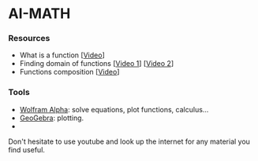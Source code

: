 # AI-MATH
### Resources
- What is a function [[Video](https://www.youtube.com/watch?v=kvGsIo1TmsM)]
- Finding domain of functions [[Video 1](https://www.youtube.com/watch?v=4ZWbeESjv4M)] [[Video 2](https://www.youtube.com/watch?v=djT6-YamHaA)]
- Functions composition [[Video](https://www.youtube.com/watch?v=ZFPkQkURSxk)]

### Tools
- [Wolfram Alpha](https://www.wolframalpha.com/): solve equations, plot functions, calculus...
- [GeoGebra](https://www.geogebra.org/calculator): plotting.
- 
Don't hesitate to use youtube and look up the internet for any material you find useful.

